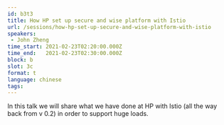 ```yaml
---
id: b3t3
title: How HP set up secure and wise platform with Istio
url: /sessions/how-hp-set-up-secure-and-wise-platform-with-istio
speakers:
 - John Zheng
time_start: 2021-02-23T02:20:00.000Z
time_end:   2021-02-23T02:30:00.000Z
block: b
slot: 3c
format: t
language: chinese
tags:
---
```


In this talk we will share what we have done at HP with Istio (all the way back from v 0.2) in order to support huge loads.

